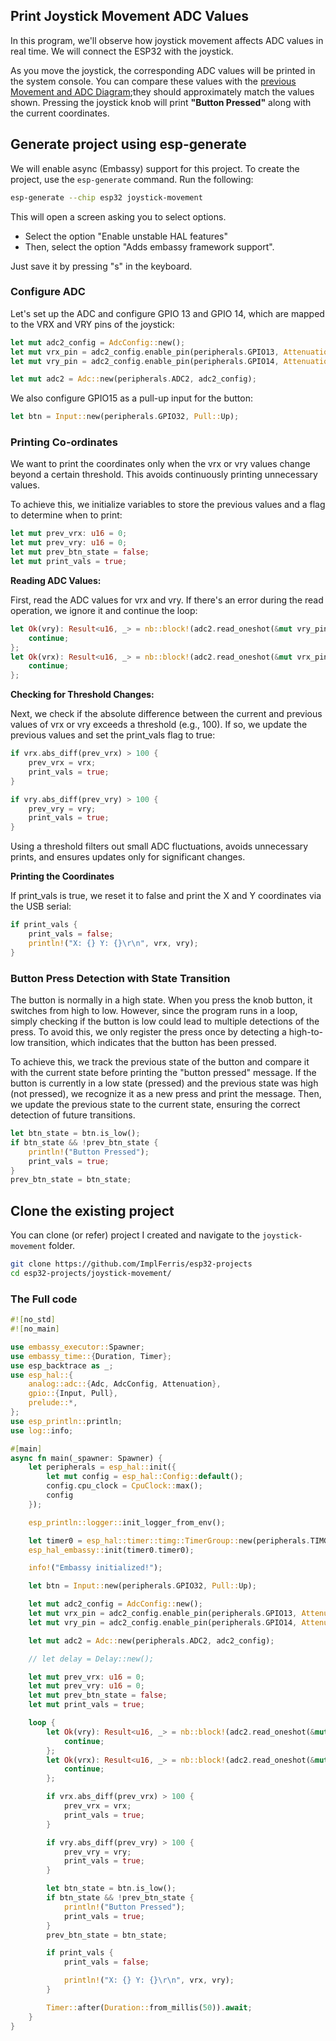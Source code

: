 ## Print Joystick Movement ADC Values

In this program, we'll observe how joystick movement affects ADC values in real time. We will connect the ESP32 with the joystick. 

As you move the joystick, the corresponding ADC values will be printed in the system console. You can compare these values with the [previous Movement and ADC Diagram](./movement-and-12-bit-adc-value.md);they should approximately match the values shown. Pressing the joystick knob will print **"Button Pressed"** along with the current coordinates.


## Generate project using esp-generate
We will enable async (Embassy) support for this project.  To create the project, use the `esp-generate` command. Run the following:

```sh
esp-generate --chip esp32 joystick-movement
```

This will open a screen asking you to select options. 

- Select the option "Enable unstable HAL features"
- Then, select the option "Adds embassy framework support".

Just save it by pressing "s" in the keyboard.

 
### Configure ADC
Let's set up the ADC and configure GPIO 13 and GPIO 14, which are mapped to the VRX and VRY pins of the joystick: 

```rust
let mut adc2_config = AdcConfig::new();
let mut vrx_pin = adc2_config.enable_pin(peripherals.GPIO13, Attenuation::Attenuation11dB);
let mut vry_pin = adc2_config.enable_pin(peripherals.GPIO14, Attenuation::Attenuation11dB);

let mut adc2 = Adc::new(peripherals.ADC2, adc2_config);

```

We also configure GPIO15 as a pull-up input for the button: 

```rust
let btn = Input::new(peripherals.GPIO32, Pull::Up);
```

### Printing Co-ordinates

We want to print the coordinates only when the vrx or vry values change beyond a certain threshold. This avoids continuously printing unnecessary values.

To achieve this, we initialize variables to store the previous values and a flag to determine when to print:

```rust
let mut prev_vrx: u16 = 0;
let mut prev_vry: u16 = 0;
let mut prev_btn_state = false;
let mut print_vals = true;
```

**Reading ADC Values:**

First, read the ADC values for vrx and vry. If there's an error during the read operation, we ignore it and continue the loop:

```rust
let Ok(vry): Result<u16, _> = nb::block!(adc2.read_oneshot(&mut vry_pin)) else {
    continue;
};
let Ok(vrx): Result<u16, _> = nb::block!(adc2.read_oneshot(&mut vrx_pin)) else {
    continue;
};
```

**Checking for Threshold Changes:**

Next, we check if the absolute difference between the current and previous values of vrx or vry exceeds a threshold (e.g., 100). If so, we update the previous values and set the print_vals flag to true:

```rust
if vrx.abs_diff(prev_vrx) > 100 {
    prev_vrx = vrx;
    print_vals = true;
}

if vry.abs_diff(prev_vry) > 100 {
    prev_vry = vry;
    print_vals = true;
}
```
Using a threshold filters out small ADC fluctuations, avoids unnecessary prints, and ensures updates only for significant changes.

**Printing the Coordinates**

If print_vals is true, we reset it to false and print the X and Y coordinates via the USB serial:

```rust
if print_vals {
    print_vals = false;
    println!("X: {} Y: {}\r\n", vrx, vry);
}
```

### Button Press Detection with State Transition
The button is normally in a high state. When you press the knob button, it switches from high to low. However, since the program runs in a loop, simply checking if the button is low could lead to multiple detections of the press. To avoid this, we only register the press once by detecting a high-to-low transition, which indicates that the button has been pressed.

To achieve this, we track the previous state of the button and compare it with the current state before printing the "button pressed" message. If the button is currently in a low state (pressed) and the previous state was high (not pressed), we recognize it as a new press and print the message. Then, we update the previous state to the current state, ensuring the correct detection of future transitions.

```rust
let btn_state = btn.is_low();
if btn_state && !prev_btn_state {
    println!("Button Pressed");
    print_vals = true;
}
prev_btn_state = btn_state;
```



## Clone the existing project
You can clone (or refer) project I created and navigate to the `joystick-movement` folder.

```sh
git clone https://github.com/ImplFerris/esp32-projects
cd esp32-projects/joystick-movement/
```

 
### The Full code

```rust
#![no_std]
#![no_main]

use embassy_executor::Spawner;
use embassy_time::{Duration, Timer};
use esp_backtrace as _;
use esp_hal::{
    analog::adc::{Adc, AdcConfig, Attenuation},
    gpio::{Input, Pull},
    prelude::*,
};
use esp_println::println;
use log::info;

#[main]
async fn main(_spawner: Spawner) {
    let peripherals = esp_hal::init({
        let mut config = esp_hal::Config::default();
        config.cpu_clock = CpuClock::max();
        config
    });

    esp_println::logger::init_logger_from_env();

    let timer0 = esp_hal::timer::timg::TimerGroup::new(peripherals.TIMG1);
    esp_hal_embassy::init(timer0.timer0);

    info!("Embassy initialized!");

    let btn = Input::new(peripherals.GPIO32, Pull::Up);

    let mut adc2_config = AdcConfig::new();
    let mut vrx_pin = adc2_config.enable_pin(peripherals.GPIO13, Attenuation::Attenuation11dB);
    let mut vry_pin = adc2_config.enable_pin(peripherals.GPIO14, Attenuation::Attenuation11dB);

    let mut adc2 = Adc::new(peripherals.ADC2, adc2_config);

    // let delay = Delay::new();

    let mut prev_vrx: u16 = 0;
    let mut prev_vry: u16 = 0;
    let mut prev_btn_state = false;
    let mut print_vals = true;

    loop {
        let Ok(vry): Result<u16, _> = nb::block!(adc2.read_oneshot(&mut vry_pin)) else {
            continue;
        };
        let Ok(vrx): Result<u16, _> = nb::block!(adc2.read_oneshot(&mut vrx_pin)) else {
            continue;
        };

        if vrx.abs_diff(prev_vrx) > 100 {
            prev_vrx = vrx;
            print_vals = true;
        }

        if vry.abs_diff(prev_vry) > 100 {
            prev_vry = vry;
            print_vals = true;
        }

        let btn_state = btn.is_low();
        if btn_state && !prev_btn_state {
            println!("Button Pressed");
            print_vals = true;
        }
        prev_btn_state = btn_state;

        if print_vals {
            print_vals = false;

            println!("X: {} Y: {}\r\n", vrx, vry);
        }

        Timer::after(Duration::from_millis(50)).await;
    }
}
```
